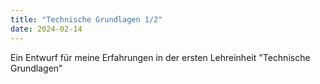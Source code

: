 ```yaml
---
title: "Technische Grundlagen 1/2"
date: 2024-02-14
---
```


Ein Entwurf für meine Erfahrungen in der ersten Lehreinheit "Technische Grundlagen"

